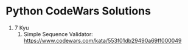 # Python CodeWars Solutions

1. 7 Kyu
   1. Simple Sequence Validator: https://www.codewars.com/kata/553f01db29490a69ff000049